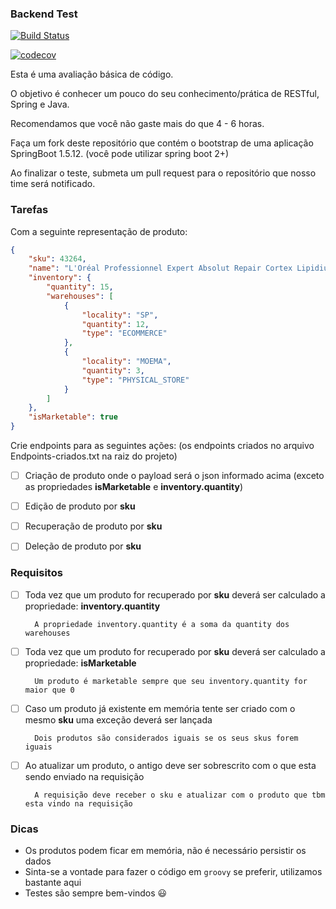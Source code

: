 ### Backend Test

[![Build Status](https://travis-ci.com/belezanaweb/test-java.svg?branch=master)](https://travis-ci.com/belezanaweb/test-java)

[![codecov](https://codecov.io/gh/belezanaweb/test-java/branch/master/graph/badge.svg)](https://codecov.io/gh/belezanaweb/test-java)

Esta é uma avaliação básica de código.

O objetivo é conhecer um pouco do seu conhecimento/prática de RESTful, Spring e Java.

Recomendamos que você não gaste mais do que 4 - 6 horas.

Faça um fork deste repositório que contém o bootstrap de uma aplicação SpringBoot 1.5.12. (você pode utilizar spring boot 2+)

Ao finalizar o teste, submeta um pull request para o repositório que nosso time será notificado.

### Tarefas

Com a seguinte representação de produto:

```json
{
    "sku": 43264,
    "name": "L'Oréal Professionnel Expert Absolut Repair Cortex Lipidium - Máscara de Reconstrução 500g",
    "inventory": {
        "quantity": 15,
        "warehouses": [
            {
                "locality": "SP",
                "quantity": 12,
                "type": "ECOMMERCE"
            },
            {
                "locality": "MOEMA",
                "quantity": 3,
                "type": "PHYSICAL_STORE"
            }
        ]
    },
    "isMarketable": true
}
```

Crie endpoints para as seguintes ações: (os endpoints criados no arquivo Endpoints-criados.txt na raiz do projeto)

- [ ] Criação de produto onde o payload será o json informado acima (exceto as propriedades **isMarketable** e **inventory.quantity**)

- [ ] Edição de produto por **sku**

- [ ] Recuperação de produto por **sku**

- [ ] Deleção de produto por **sku**

### Requisitos


- [ ] Toda vez que um produto for recuperado por **sku** deverá ser calculado a propriedade: **inventory.quantity**

        A propriedade inventory.quantity é a soma da quantity dos warehouses

- [ ] Toda vez que um produto for recuperado por **sku** deverá ser calculado a propriedade: **isMarketable**

        Um produto é marketable sempre que seu inventory.quantity for maior que 0

- [ ] Caso um produto já existente em memória tente ser criado com o mesmo **sku** uma exceção deverá ser lançada

        Dois produtos são considerados iguais se os seus skus forem iguais


- [ ] Ao atualizar um produto, o antigo deve ser sobrescrito com o que esta sendo enviado na requisição

        A requisição deve receber o sku e atualizar com o produto que tbm esta vindo na requisição

### Dicas

- Os produtos podem ficar em memória, não é necessário persistir os dados
- Sinta-se a vontade para fazer o código em ```groovy``` se preferir, utilizamos bastante aqui
- Testes são sempre bem-vindos :smiley:
